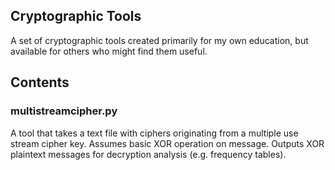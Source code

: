 Cryptographic Tools
----------

A set of cryptographic tools created primarily for my own education,
but available for others who might find them useful.


Contents
-----------

### multistreamcipher.py
A tool that takes a text file with ciphers originating from a
multiple use stream cipher key. Assumes basic XOR operation on
message. Outputs XOR plaintext messages for decryption analysis
(e.g. frequency tables).